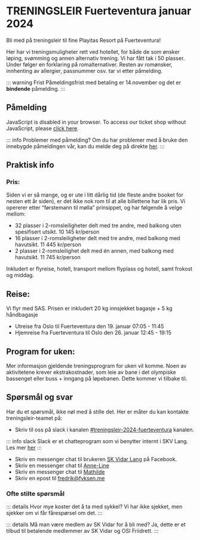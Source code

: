 # TRENINGSLEIR Fuerteventura januar 2024


Bli med på treningsleir til fine Playitas Resort på Fuerteventura!

Her har vi treningsmuligheter rett ved hotellet, for både de som ønsker løping, svømming og annen alternativ trening. Vi har fått tak i 50 plasser. Under følger en forklaring på romalternativer. Resten av romønsker, innhenting av allergier, passnummer osv. tar vi etter påmelding. 


::: warning Frist
Påmeldingsfrist med betaling er 14.november og det er **bindende** påmelding. 
:::


## Påmelding


<script setup>
import { onMounted } from 'vue';

onMounted(() => {
  // Add the CSS to the document's head
  const cssLink = document.createElement("link");
  cssLink.rel = "stylesheet";
  cssLink.type = "text/css";
  cssLink.href = "https://tickets.skvidar.run/SKV/treningsleir-V23/widget/v1.css";
  document.head.appendChild(cssLink);

  // Add the JavaScript to the document's head
  const jsScript = document.createElement("script");
  jsScript.type = "text/javascript";
  jsScript.src = "https://tickets.skvidar.run/widget/v1.en.js";
  jsScript.async = true;
  document.head.appendChild(jsScript);
});
</script>

<pretix-widget event="https://tickets.skvidar.run/SKV/treningsleir-V23/"></pretix-widget>
<noscript>
  <div class="pretix-widget">
    <div class="pretix-widget-info-message">
      JavaScript is disabled in your browser. To access our ticket shop without JavaScript, please <a target="_blank" rel="noopener" href="https://tickets.skvidar.run/SKV/treningsleir-V23/">click here</a>.
    </div>
  </div>
</noscript>

::: info Problemer med påmelding?
Om du har problemer med å bruke den innebygde påmeldingen vår, kan du melde deg på direkte [her](https://tickets.skvidar.run/SKV/treningsleir-V23/).
:::

## Praktisk info

### Pris: 
Siden vi er så mange, og er ute i litt dårlig tid (de fleste andre booket for nesten ett år siden), er det ikke nok rom til at alle billettene har lik pris. Vi opererer etter “førstemann til mølla” prinsippet, og har følgende å velge mellom: 

* 32 plasser i 2-romsleiligheter delt med tre andre, med balkong uten spesifisert utsikt. 10 145 kr/person
* 16 plasser i 2-romsleiligheter delt med tre andre, med balkong med havutsikt. 11 445 kr/person
* 2 plasser i 2-romsleilighet delt med én annen, med balkong med havutsikt. 11 745 kr/person

Inkludert er flyreise, hotell, transport mellom flyplass og hotell, samt frokost og middag. 

## Reise: 
Vi flyr med SAS. Prisen er inkludert 20 kg innsjekket bagasje + 5 kg håndbagasje


* ​​Utreise fra Oslo til Fuerteventura den 19. januar 07:05 - 11:45
* Hjemreise fra Fuerteventura til Oslo den 26. januar 12:45 - 19:15

## Program for uken:

Mer informasjon gjeldende treningsprogram for uken vil komme. Noen av aktivitetene krever ekstrakostnader, som leie av bane i det olympiske bassenget eller buss + inngang på løpebanen. Dette kommer vi tilbake til.

## Spørsmål og svar

Har du et spørsmål, ikke nøl med å stille det.  Her er måter du kan kontakte treningsleir-teamet på:

* Skriv til oss på slack i kanalen [#treningsleir-2024-fuerteventura](https://join.slack.com/share/enQtNjAyNjUzODQwNDU0OS04MzhkYzllMWJiZmU1MDFhZjM4YzM3ZjAyYzY1Y2EzNjdiZjI1ZDUwY2VlODkzYjU5ZWQ0ZGNlNWQ5ZGQ2MGQ4) kanalen.

::: info slack
Slack er et chatteprogram som vi benytter internt i SKV Lang. Les mer [her](diverse/chat)
:::

* Skriv en messenger chat til brukeren [SK Vidar Lang](https://www.facebook.com/SKVidarLang) på Facebook.
* Skriv en messenger chat til [Anne-Line](https://www.facebook.com/annelmc)
* Skriv en messenger chat til [Mathilde](https://www.facebook.com/mathilde.theis1)
* Skriv en epost til fredrik@fyksen.me

### Ofte stilte spørsmål

::: details Hvor mye koster det å ta med sykkel?
Vi har ikke sjekket, men sjekker om vi får fårespørsel om det.
:::

::: details Må man være medlem av SK Vidar for å bli med?
Ja, dette er et tilbud til betalende medlemmer av SK Vidar og OSI Friidrett.
:::
